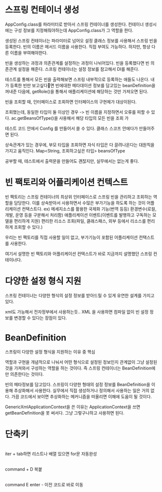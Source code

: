 # 스프링 컨테이너 생성

AppConfig.class를 파라미터로 받아서 스프링 컨테이너를 생성한다. 컨테이너 생성시에는 구성 정보를 지정해줘야하는데 AppConfig.class가 그 역할을 한다.


생성된 스프링 컨테이너는 파라미터로 넘어오 설정 클래스 정보를 사용해서 스프링 빈을 등록한다. 
빈의 이름은 메서드 이름을 사용한다. 직접 부여도 가능하다. 하지만, 항상 다른 이름을 부여해야한다.

빈을 생성하는 과정과 의존관계를 설정하는 과정이 나뉘어있다.
빈을 등록했다면 빈 의존관계 설정을 해준다.
스프링 컨테이너는 설정 정보를 참고해서 DI를 해준다.

테스트를 통해서 모든 빈을 출력해보면 스프링 내부적으로 등록하는 애들도 나온다. 
내가 등록한 빈만 보고싶다면 빈에대한 메타데이션 정보를 담고있는 beanDefinition을 꺼내준 다음에, getRole()을 통해서 애플리케이션에 해당하는 것만 가져오면 된다.

빈을 조회할 때, 인터페이스로 조회하면 인터페이스의 구현체가 대상이된다.

조회했는데, 동일한 타입이 둘 이상인 경우
-> 빈 이름을 지정하면서 오류를 피할 수 있다.
ac.getBeansOfType()을 사용해서 해당 타입의 모든 빈을 조회 가

테스트 코드 안에서 Config  를 만들어서 쓸 수 있다.
클래스 스코프 안에다가 만들어주면 된다.

상속관계가 있는 경우에, 부모 타입을 조회하면 자식 타입은 다 끌려나온다는 대원칙을 가지고 움직인다.
Map<String, 조회하고싶은 타입> beansOfType


공부할 때, 테스트에서 출력문을 만들어도 괜찮지만, 실무에서는 없는게 좋다.

# 빈 팩토리와 어플리케이션 컨텍스트
 빈 팩토리는 스프링 컨테이너의 최상위 인터페이스로 스프링 빈을 관리하고 조회하는 역할을 담당한다. 이를 상속받아서 사용하면서 수많은 부가기능을 하도록 하는 것이 어플리케이션 컨택스트다.
ex) 
메세지소스를 활용한 국제화 기능(번역 등등)
환경변수(로컬, 개발, 운영 등을 구분해서 처리함)
애플리케이션 이벤트(이벤트를 발행하고 구독하는 모델을 편리하게 지원)
편리한 리소스 조회(파일, 클래스패스, 외부 등에서 리소스를 편리하게 조회할 수 있다.)

우리는 빈 팩토리를 직접 사용할 일이 없고, 부가기능이 포함된 어플리케이션 컨택스트를 사용한다.

여기서 설명한 빈 팩토리와 어플리케이션 컨택스트가 바로 지금까지 설명했던 스프링 컨테이너다.

# 다양한 설정 형식 지원
스프링 컨테이너는 다양한 형식의 설정 정보를 받아드릴 수 있게 유연한 설계를 가지고있다.

xml도 가능해서 전자정부에서 사용하는듯..
XML 을 사용하면 컴파일 없이 빈 설정 정보를 변경할 수 있다는 장점이 있다.

# BeanDefinition
스프링이 다양한 설정 형식을 지원하는 이유 중 핵심

역할과 구현을 개념적으로 나눠서 어떤 형식으로 설정된 정보인지 관계없이 그냥 설정된 것을 가져와서 구성하는 역할을 하는 것이다. 즉 스프링 컨테이너는 BeanDefinition에만 의존한다는 것이다.

빈의 메타정보를 담고있다.
스프링이 다양한 형태의 설정 정보를 BeanDefinition을 이용해 추상화해서 사용한다. 실무에서 직접 생성하거나 정의해서 사용하는 일은 거의 없다. 가끔 코드에서 보이면 추상화하는 메커니즘을 떠올리면 이해에 도움이 될 것이다.

GenericXmlApplicationContext을 쓴 이유는 
ApplicationContext을 쓰면 getBeanDefinition을 못 써서다. 그냥 그렇구나하고 사용하면 된다.

# 단축키
<br>iter + tab하면 리스트나 배열 있으면 for문 자동완성

<br>command + D 복붙

<br>command E  enter - 이전 코드로 바로 이동
